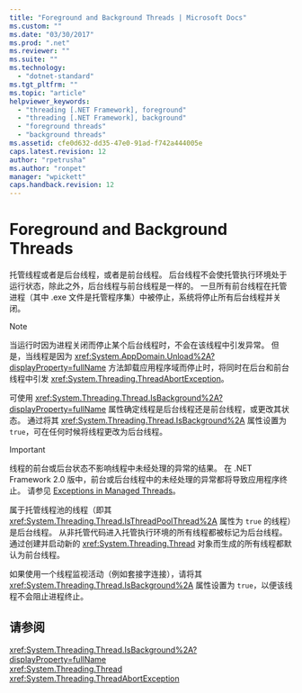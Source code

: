 ```yaml
---
title: "Foreground and Background Threads | Microsoft Docs"
ms.custom: ""
ms.date: "03/30/2017"
ms.prod: ".net"
ms.reviewer: ""
ms.suite: ""
ms.technology: 
  - "dotnet-standard"
ms.tgt_pltfrm: ""
ms.topic: "article"
helpviewer_keywords: 
  - "threading [.NET Framework], foreground"
  - "threading [.NET Framework], background"
  - "foreground threads"
  - "background threads"
ms.assetid: cfe0d632-dd35-47e0-91ad-f742a444005e
caps.latest.revision: 12
author: "rpetrusha"
ms.author: "ronpet"
manager: "wpickett"
caps.handback.revision: 12
---
```

# Foreground and Background Threads
托管线程或者是后台线程，或者是前台线程。  后台线程不会使托管执行环境处于运行状态，除此之外，后台线程与前台线程是一样的。  一旦所有前台线程在托管进程（其中 .exe 文件是托管程序集）中被停止，系统将停止所有后台线程并关闭。  
  
> [!NOTE]
>  当运行时因为进程关闭而停止某个后台线程时，不会在该线程中引发异常。  但是，当线程是因为 <xref:System.AppDomain.Unload%2A?displayProperty=fullName> 方法卸载应用程序域而停止时，将同时在后台和前台线程中引发 <xref:System.Threading.ThreadAbortException>。  
  
 可使用 <xref:System.Threading.Thread.IsBackground%2A?displayProperty=fullName> 属性确定线程是后台线程还是前台线程，或更改其状态。  通过将其 <xref:System.Threading.Thread.IsBackground%2A> 属性设置为 `true`，可在任何时候将线程更改为后台线程。  
  
> [!IMPORTANT]
>  线程的前台或后台状态不影响线程中未经处理的异常的结果。  在 .NET Framework 2.0 版中，前台或后台线程中的未经处理的异常都将导致应用程序终止。  请参见 [Exceptions in Managed Threads](../../../docs/standard/threading/exceptions-in-managed-threads.md)。  
  
 属于托管线程池的线程（即其 <xref:System.Threading.Thread.IsThreadPoolThread%2A> 属性为 `true` 的线程）是后台线程。  从非托管代码进入托管执行环境的所有线程都被标记为后台线程。  通过创建并启动新的 <xref:System.Threading.Thread> 对象而生成的所有线程都默认为前台线程。  
  
 如果使用一个线程监视活动（例如套接字连接），请将其 <xref:System.Threading.Thread.IsBackground%2A> 属性设置为 `true`，以便该线程不会阻止进程终止。  
  
## 请参阅  
 <xref:System.Threading.Thread.IsBackground%2A?displayProperty=fullName>   
 <xref:System.Threading.Thread>   
 <xref:System.Threading.ThreadAbortException>